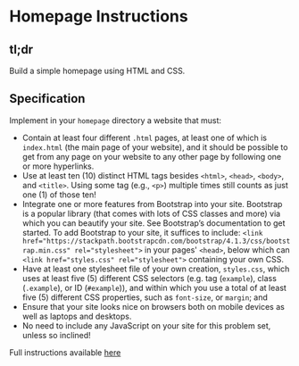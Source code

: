 # Homepage Instructions


## tl;dr
Build a simple homepage using HTML and CSS.


## Specification
Implement in your `homepage` directory a website that must:
- Contain at least four different `.html` pages, at least one of which is `index.html` (the main page of your website), and it should be possible to get from any page on your website to any other page by following one or more hyperlinks.
- Use at least ten (10) distinct HTML tags besides `<html>`, `<head>`, `<body>`, and `<title>`. Using some tag (e.g., `<p>`) multiple times still counts as just one (1) of those ten!
- Integrate one or more features from Bootstrap into your site. Bootstrap is a popular library (that comes with lots of CSS classes and more) via which you can beautify your site. See Bootstrap’s documentation to get started. To add Bootstrap to your site, it suffices to include: `<link href="https://stackpath.bootstrapcdn.com/bootstrap/4.1.3/css/bootstrap.min.css" rel="stylesheet">` in your pages' `<head>`, below which can `<link href="styles.css" rel="stylesheet">` containing your own CSS.
- Have at least one stylesheet file of your own creation, `styles.css`, which uses at least five (5) different CSS selectors (e.g. tag (`example`), class (`.example`), or ID (`#example`)), and within which you use a total of at least five (5) different CSS properties, such as `font-size`, or `margin`; and
- Ensure that your site looks nice on browsers both on mobile devices as well as laptops and desktops.
- No need to include any JavaScript on your site for this problem set, unless so inclined!


Full instructions available [here](https://docs.cs50.net/2019/x/psets/5/homepage/homepage.html)
